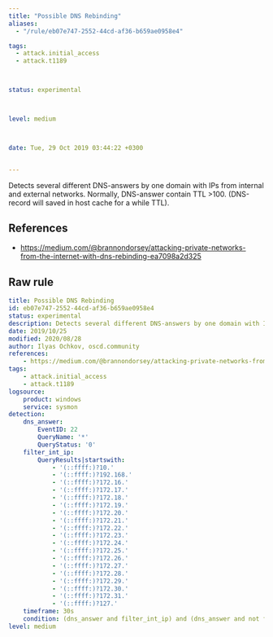 ```yaml
---
title: "Possible DNS Rebinding"
aliases:
  - "/rule/eb07e747-2552-44cd-af36-b659ae0958e4"

tags:
  - attack.initial_access
  - attack.t1189



status: experimental



level: medium



date: Tue, 29 Oct 2019 03:44:22 +0300


---
```


Detects several different DNS-answers by one domain with IPs from internal and external networks. Normally, DNS-answer contain TTL >100. (DNS-record will saved in host cache for a while TTL).

<!--more-->




## References

* https://medium.com/@brannondorsey/attacking-private-networks-from-the-internet-with-dns-rebinding-ea7098a2d325


## Raw rule
```yaml
title: Possible DNS Rebinding
id: eb07e747-2552-44cd-af36-b659ae0958e4
status: experimental
description: Detects several different DNS-answers by one domain with IPs from internal and external networks. Normally, DNS-answer contain TTL >100. (DNS-record will saved in host cache for a while TTL).
date: 2019/10/25
modified: 2020/08/28
author: Ilyas Ochkov, oscd.community
references:
    - https://medium.com/@brannondorsey/attacking-private-networks-from-the-internet-with-dns-rebinding-ea7098a2d325
tags:
    - attack.initial_access
    - attack.t1189
logsource:
    product: windows
    service: sysmon
detection:
    dns_answer:
        EventID: 22
        QueryName: '*'
        QueryStatus: '0'
    filter_int_ip:
        QueryResults|startswith:
            - '(::ffff:)?10.'
            - '(::ffff:)?192.168.'
            - '(::ffff:)?172.16.'
            - '(::ffff:)?172.17.'
            - '(::ffff:)?172.18.'
            - '(::ffff:)?172.19.'
            - '(::ffff:)?172.20.'
            - '(::ffff:)?172.21.'
            - '(::ffff:)?172.22.'
            - '(::ffff:)?172.23.'
            - '(::ffff:)?172.24.'
            - '(::ffff:)?172.25.'
            - '(::ffff:)?172.26.'
            - '(::ffff:)?172.27.'
            - '(::ffff:)?172.28.'
            - '(::ffff:)?172.29.'
            - '(::ffff:)?172.30.'
            - '(::ffff:)?172.31.'
            - '(::ffff:)?127.'
    timeframe: 30s
    condition: (dns_answer and filter_int_ip) and (dns_answer and not filter_int_ip) | count(QueryName) by ComputerName > 3
level: medium

```
